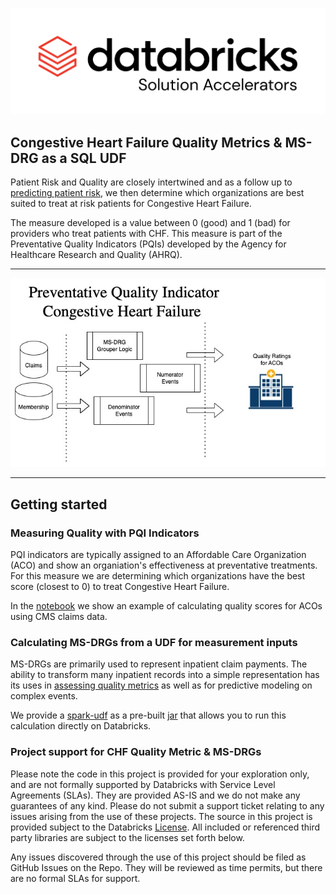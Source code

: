 ![image](https://raw.githubusercontent.com/databricks-industry-solutions/.github/main/profile/solacc_logo_wide.png)

## Congestive Heart Failure Quality Metrics & MS-DRG as a SQL UDF 

Patient Risk and Quality are closely intertwined and as a follow up to [predicting patient risk](https://github.com/databricks-industry-solutions/hls-patient-risk), we then determine which organizations are best suited to treat at risk patients for Congestive Heart Failure. 

The measure developed is a value between 0 (good) and 1 (bad) for providers who treat patients with CHF. This measure is part of the Preventative Quality Indicators (PQIs) developed by the Agency for Healthcare Research and Quality (AHRQ).
___

![image](./images/chf_pqi_flow.jpg)
___

## Getting started

### Measuring Quality with PQI Indicators 

PQI indicators are typically assigned to an Affordable Care Organization (ACO) and show an organiation's effectiveness at preventative treatments. For this measure we are determining which organizations have the best score (closest to 0) to treat Congestive Heart Failure. 

In the [notebook](./ahrq-chf-notebook) we show an example of calculating quality scores for ACOs using CMS claims data. 

### Calculating MS-DRGs from a UDF for measurement inputs

MS-DRGs are primarily used to represent inpatient claim payments. The ability to transform many inpatient records into a simple representation has its uses in [assessing quality metrics](https://github.com/databricks-industry-solutions/CHF-care-quality/blob/main/ahrq-chf-notebook/chf-pqi-scoring.sql#L148) as well as for predictive modeling on complex events. 

We provide a [spark-udf](./ms-drg-udf) as a pre-built [jar](https://github.com/databricks-industry-solutions/CHF-care-quality/releases) that allows you to run this calculation directly on Databricks.

### Project support for CHF Quality Metric & MS-DRGs 

Please note the code in this project is provided for your exploration only, and are not formally supported by Databricks with Service Level Agreements (SLAs). They are provided AS-IS and we do not make any guarantees of any kind. Please do not submit a support ticket relating to any issues arising from the use of these projects. The source in this project is provided subject to the Databricks [License](./LICENSE). All included or referenced third party libraries are subject to the licenses set forth below.

Any issues discovered through the use of this project should be filed as GitHub Issues on the Repo. They will be reviewed as time permits, but there are no formal SLAs for support. 
